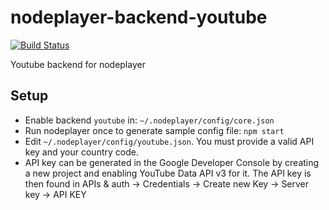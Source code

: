 nodeplayer-backend-youtube
==========================

[![Build Status](https://travis-ci.org/FruitieX/nodeplayer-backend-youtube.svg?branch=master)](https://travis-ci.org/FruitieX/nodeplayer-backend-youtube)

Youtube backend for nodeplayer

Setup
-----

* Enable backend `youtube` in: `~/.nodeplayer/config/core.json`
* Run nodeplayer once to generate sample config file: `npm start`
* Edit `~/.nodeplayer/config/youtube.json`. You must provide a valid API key and
  your country code.
* API key can be generated in the Google Developer Console by creating a new
  project and enabling YouTube Data API v3 for it. The API key is then found in
  APIs & auth -> Credentials -> Create new Key -> Server key -> API KEY
